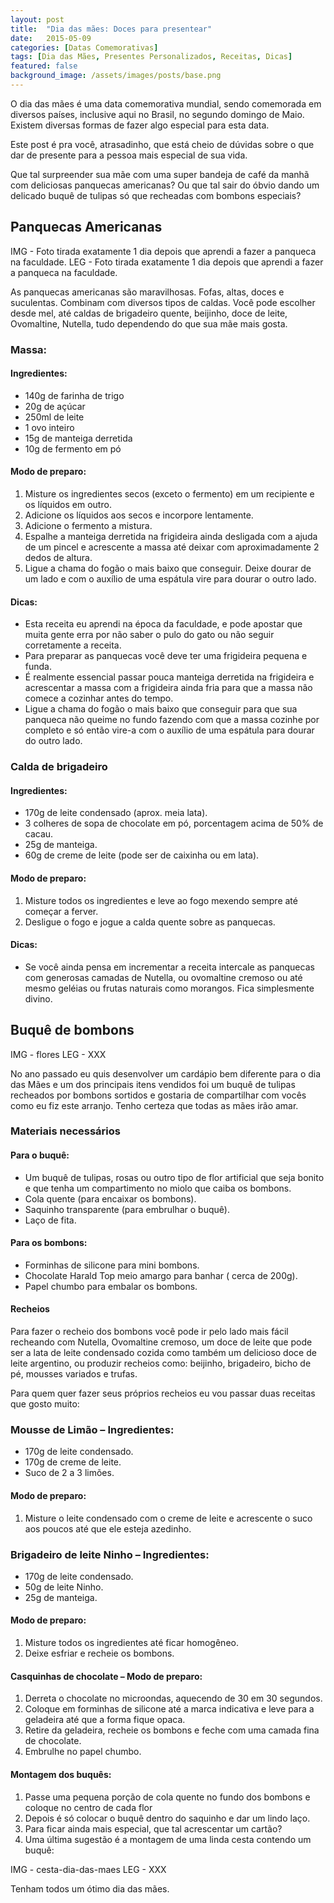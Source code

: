 ```yaml
---
layout: post
title:  "Dia das mães: Doces para presentear"
date:   2015-05-09
categories: [Datas Comemorativas]
tags: [Dia das Mães, Presentes Personalizados, Receitas, Dicas]
featured: false
background_image: /assets/images/posts/base.png
---
```


O dia das mães é uma data comemorativa mundial, sendo comemorada em diversos países, inclusive aqui no Brasil, no segundo domingo de Maio. Existem diversas formas de fazer algo especial para esta data.

Este post é pra você, atrasadinho, que está cheio de dúvidas sobre o que dar de presente para a pessoa mais especial de sua vida.

Que tal surpreender sua mãe com uma super bandeja de café da manhã com deliciosas panquecas americanas? Ou que tal sair do óbvio dando um delicado buquê de tulipas só que recheadas com bombons especiais?

## Panquecas Americanas

IMG - Foto tirada exatamente 1 dia depois que aprendi a fazer a panqueca na faculdade.
LEG - Foto tirada exatamente 1 dia depois que aprendi a fazer a panqueca na faculdade.

As panquecas americanas são maravilhosas. Fofas, altas, doces e suculentas. Combinam com diversos tipos de caldas. Você pode escolher desde mel, até caldas de brigadeiro quente, beijinho, doce de leite, Ovomaltine, Nutella, tudo dependendo do que sua mãe mais gosta.

### Massa:

#### Ingredientes:

- 140g de farinha de trigo
- 20g de açúcar
- 250ml de leite
- 1 ovo inteiro
- 15g de manteiga derretida
- 10g de fermento em pó

#### Modo de preparo:

1. Misture os ingredientes secos (exceto o fermento) em um recipiente e os líquidos em outro.
2. Adicione os líquidos aos secos e incorpore lentamente.
3. Adicione o fermento a mistura.
4. Espalhe a manteiga derretida na frigideira ainda desligada com a ajuda de um pincel e acrescente a massa até deixar com aproximadamente 2 dedos de altura.
5. Ligue a chama do fogão o mais baixo que conseguir. Deixe dourar de um lado e com o auxílio de uma espátula vire para dourar o outro lado.

#### Dicas:

- Esta receita eu aprendi na época da faculdade, e pode apostar que muita gente erra por não saber o pulo do gato ou não seguir corretamente a receita.
- Para preparar as panquecas você deve ter uma frigideira pequena e funda.
- É realmente essencial passar pouca manteiga derretida na frigideira e acrescentar a massa com a frigideira ainda fria para que a massa não comece a cozinhar antes do tempo.
- Ligue a chama do fogão o mais baixo que conseguir para que sua panqueca não queime no fundo fazendo com que a massa cozinhe por completo e só então vire-a com o auxílio de uma espátula para dourar do outro lado.

### Calda de brigadeiro

#### Ingredientes:

- 170g de leite condensado (aprox. meia lata).
- 3 colheres de sopa de chocolate em pó, porcentagem acima de 50% de cacau.
- 25g de manteiga.
- 60g de creme de leite (pode ser de caixinha ou em lata).

#### Modo de preparo:

1. Misture todos os ingredientes e leve ao fogo mexendo sempre até começar a ferver.
2. Desligue o fogo e jogue a calda quente sobre as panquecas.

#### Dicas:

- Se você ainda pensa em incrementar a receita intercale as panquecas com generosas camadas de Nutella, ou ovomaltine cremoso ou até mesmo geléias ou frutas naturais como morangos. Fica simplesmente divino.

## Buquê de bombons

IMG - flores
LEG - XXX

No ano passado eu quis desenvolver um cardápio bem diferente para o dia das Mães e um dos principais itens vendidos foi um buquê de tulipas recheados por bombons sortidos e gostaria de compartilhar com vocês como eu fiz este arranjo. Tenho certeza que todas as mães irão amar.

### Materiais necessários

#### Para o buquê:

- Um buquê de tulipas, rosas ou outro tipo de flor artificial que seja bonito e que tenha um compartimento no miolo que caiba os bombons.
- Cola quente (para encaixar os bombons).
- Saquinho transparente (para embrulhar o buquê).
- Laço de fita.

#### Para os bombons:

- Forminhas de silicone para mini bombons.
- Chocolate Harald Top meio amargo para banhar ( cerca de 200g).
- Papel chumbo para embalar os bombons.

#### Recheios

Para fazer o recheio dos bombons você pode ir pelo lado mais fácil recheando com Nutella, Ovomaltine cremoso, um doce de leite que pode ser a lata de leite condensado cozida como também um delicioso doce de leite argentino, ou produzir recheios como: beijinho, brigadeiro, bicho de pé, mousses variados e trufas.

Para quem quer fazer seus próprios recheios eu vou passar duas receitas que gosto muito:

### Mousse de Limão – Ingredientes:

- 170g de leite condensado.
- 170g de creme de leite.
- Suco de 2 a 3 limões.

#### Modo de preparo:

1. Misture o leite condensado com o creme de leite e acrescente o suco aos poucos até que ele esteja azedinho.

### Brigadeiro de leite Ninho – Ingredientes:

- 170g de leite condensado.
- 50g de leite Ninho.
- 25g de manteiga.

#### Modo de preparo:

1. Misture todos os ingredientes até ficar homogêneo.
2. Deixe esfriar e recheie os bombons.

#### Casquinhas de chocolate – Modo de preparo:

1. Derreta o chocolate no microondas, aquecendo de 30 em 30 segundos.
2. Coloque em forminhas de silicone até a marca indicativa e leve para a geladeira até que a forma fique opaca.
3. Retire da geladeira, recheie os bombons e feche com uma camada fina de chocolate.
4. Embrulhe no papel chumbo.

#### Montagem dos buquês:

1. Passe uma pequena porção de cola quente no fundo dos bombons e coloque no centro de cada flor
2. Depois é só colocar o buquê dentro do saquinho e dar um lindo laço.
3. Para ficar ainda mais especial, que tal acrescentar um cartão?
4. Uma última sugestão é a montagem de uma linda cesta contendo um buquê:

IMG - cesta-dia-das-maes
LEG - XXX

Tenham todos um ótimo dia das mães.
